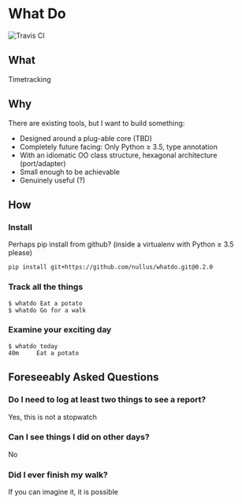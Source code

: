 # What Do

![Travis CI](https://travis-ci.com/nullus/whatdo.svg?branch=master)

## What

Timetracking

## Why

There are existing tools, but I want to build something:

* Designed around a plug-able core (TBD)
* Completely future facing: Only Python ≥ 3.5, type annotation
* With an idiomatic OO class structure, hexagonal architecture (port/adapter)
* Small enough to be achievable
* Genuinely useful (?)

## How

### Install

Perhaps pip install from github? (inside a virtualenv with Python ≥ 3.5 please)

    pip install git+https://github.com/nullus/whatdo.git@0.2.0
    
### Track all the things

    $ whatdo Eat a potato
    $ whatdo Go for a walk
    
### Examine your exciting day

    $ whatdo today
    40m     Eat a potato

## Foreseeably Asked Questions

### Do I need to log at least two things to see a report?

Yes, this is not a stopwatch

### Can I see things I did on other days?

No

### Did I ever finish my walk?

If you can imagine it, it is possible
